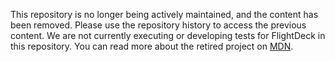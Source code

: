 This repository is no longer being actively maintained, and the content has
been removed. Please use the repository history to access the previous content.
We are not currently executing or developing tests for FlightDeck in this
repository. You can read more about the retired project on
[MDN](https://developer.mozilla.org/Add-ons/SDK/Builder).
